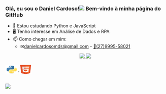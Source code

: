 ### Olá, eu sou o Daniel Cardoso!<img src="https://user-images.githubusercontent.com/82110564/189553856-2e7f8f30-80b4-484f-bfaa-9e5eb10f24e5.gif" width="30">  Bem-vindo à minha página do GitHub

- 🌱 Estou estudando Python e JavaScript
 - 🖥 Tenho interesse em Análise de Dados e RPA
 - 📫 Como chegar em mim: 
    - ✉danielcardosomds@gmail.com  -  <a href="https://wa.me/55027999558021" >📱(27)9995-58021</a>
   
  <div  align="center"  style="display: inline_block">
<a  href="https://github.com/DanielCardosoMDS">
<img  height="180em"  src="https://github-readme-stats.vercel.app/api?username=DanielCardosoMDS&show_icons=true&theme=tokyonight&include_all_commits=true&count_private=true"/>
<img  height="180em"  src="https://github-readme-stats.vercel.app/api/top-langs/?username=DanielCardosoMDS&layout=compact&langs_count=7&theme=tokyonight"/>
</div>
  
 <div style="display: inline_block"><br>
  <img align="center" alt="Daniel-Python" height="30" width="40" src="https://raw.githubusercontent.com/devicons/devicon/master/icons/python/python-original.svg">
  <img align="center" alt="Daniel-HTML" height="30" width="40" src="https://raw.githubusercontent.com/devicons/devicon/master/icons/html5/html5-original.svg">
  
  ##
  
  <div>
  <a href="https://www.linkedin.com/in/daniel-cardoso-422221229/" target="_blank"><img src="https://img.shields.io/badge/-LinkedIn-%230077B5?style=for-the-badge&logo=linkedin&logoColor=white" target="_blank"></a> 
  </div>



                                       






